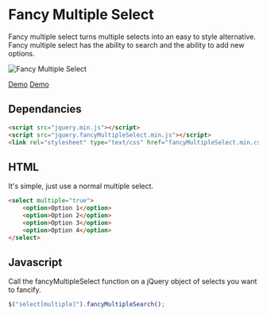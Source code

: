 # Fancy Multiple Select
Fancy multiple select turns multiple selects into an easy to style alternative. Fancy multiple select has the ability to search and the ability to add new options.

![Fancy Multiple Select](http://smileyjames.github.io/fancyMultipleSelect/fancy.png)

[Demo](http://smileyjames.github.io/fancyMultipleSelect/)
[Demo](fancyMultipleSelect)

## Dependancies
```HTML
<script src="jquery.min.js"></script>
<script src="jquery.fancyMultipleSelect.min.js"></script>
<link rel="stylesheet" type="text/css" href="fancyMultipleSelect.min.css"></link>
```
## HTML
It's simple, just use a normal multiple select.
```HTML
<select multiple="true">
    <option>Option 1</option>
    <option>Option 2</option>
    <option>Option 3</option>
    <option>Option 4</option>
</select>
```
## Javascript
Call the fancyMultipleSelect function on a jQuery object of selects you want to fancify.
```javascript
$("select[multiple]").fancyMultipleSearch();
```
